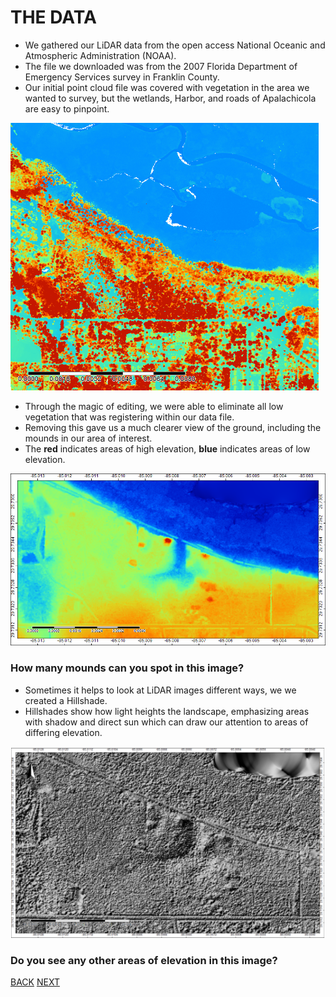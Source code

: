 # THE DATA
- We gathered our LiDAR data from the open access National Oceanic and Atmospheric Administration (NOAA).
- The file we downloaded was from the 2007 Florida Department of Emergency Services survey in Franklin County. 
- Our initial point cloud file was covered with vegetation in the area we wanted to survey, but the wetlands, Harbor, and roads of Apalachicola are easy to pinpoint. 

![Image](original.png)

- Through the magic of editing, we were able to eliminate all low vegetation that was registering within our data file. 
- Removing this gave us a much clearer view of the ground, including the mounds in our area of interest. 
- The **red** indicates areas of high elevation, **blue** indicates areas of low elevation.

![Image](naturalneighbor.png)

### How many mounds can you spot in this image?

- Sometimes it helps to look at LiDAR images different ways, we we created a Hillshade.
- Hillshades show how light heights the landscape, emphasizing areas with shadow and direct sun which can draw our attention to areas of differing elevation. 

![Image](hillshade.png)

### Do you see any other areas of elevation in this image?

[BACK](PierceMounds.md)               [NEXT](Mounds.md)
